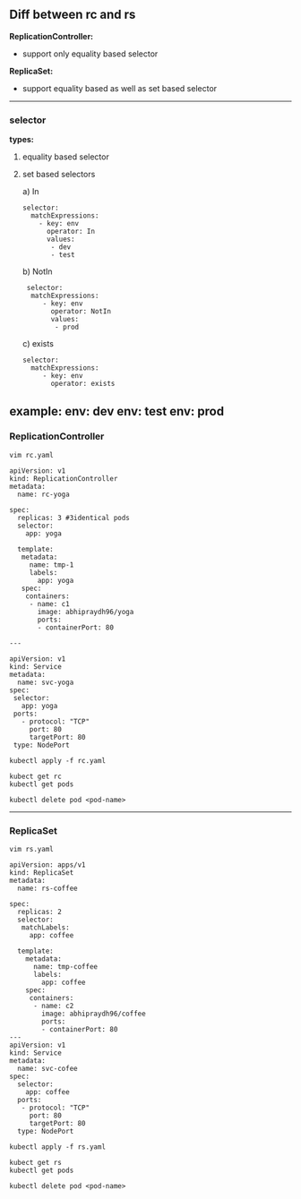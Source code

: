 ## Diff between rc and rs 
**ReplicationController:**
- support only equality based selector

**ReplicaSet:**
- support equality based as well as set based selector
---
### selector
**types:**
1. equality based selector 
2. set based selectors

   a) In 
    ````
    selector:
      matchExpressions:
        - key: env 
          operator: In 
          values:
           - dev
           - test
    ````

   b) NotIn
   ````
    selector:
     matchExpressions:
        - key: env 
          operator: NotIn 
          values:
           - prod
   ````
   c) exists
   ````
   selector:
     matchExpressions:
        - key: env 
          operator: exists 
   ```` 

example:
 env: dev
 env: test
 env: prod 
 -----------------------------------------------------------------
### ReplicationController

````
vim rc.yaml
````
````
apiVersion: v1 
kind: ReplicationController 
metadata: 
  name: rc-yoga 

spec: 
  replicas: 3 #3identical pods
  selector: 
    app: yoga 

  template: 
   metadata: 
     name: tmp-1
     labels: 
       app: yoga
   spec: 
    containers:
     - name: c1 
       image: abhipraydh96/yoga 
       ports:
       - containerPort: 80

--- 

apiVersion: v1 
kind: Service 
metadata: 
  name: svc-yoga
spec: 
 selector: 
   app: yoga
 ports:
   - protocol: "TCP"
     port: 80 
     targetPort: 80 
 type: NodePort   
````
````
kubectl apply -f rc.yaml
````
````
kubect get rc
kubectl get pods
````
````
kubectl delete pod <pod-name>
````
---
### ReplicaSet

````
vim rs.yaml
````
````
apiVersion: apps/v1 
kind: ReplicaSet
metadata: 
  name: rs-coffee

spec: 
  replicas: 2 
  selector: 
   matchLabels:
     app: coffee

  template: 
    metadata:
      name: tmp-coffee 
      labels:
        app: coffee
    spec: 
     containers:
      - name: c2 
        image: abhipraydh96/coffee 
        ports:
        - containerPort: 80
---
apiVersion: v1 
kind: Service 
metadata:
  name: svc-cofee
spec:
  selector:
    app: coffee
  ports:
   - protocol: "TCP"
     port: 80
     targetPort: 80
  type: NodePort
````
````
kubectl apply -f rs.yaml
````
````
kubect get rs
kubectl get pods
````
````
kubectl delete pod <pod-name>
````
